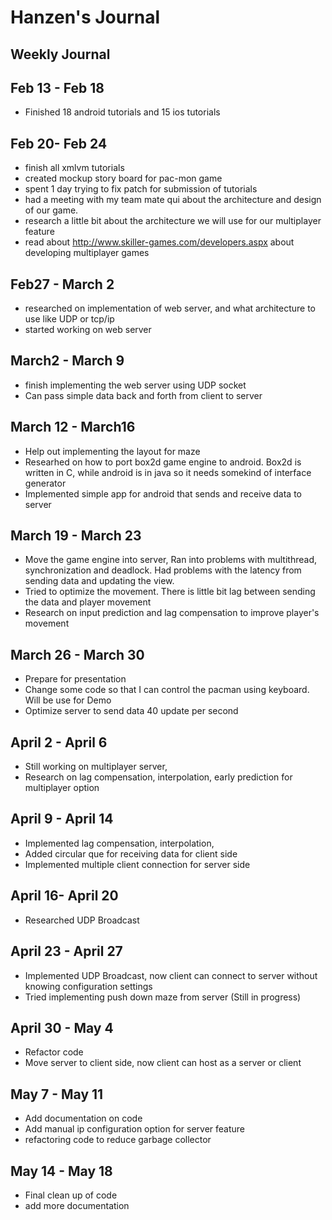 # Hanzen's Journal #
## Weekly Journal ##

## Feb 13 - Feb 18 ##
  * Finished 18 android tutorials and 15 ios tutorials

## Feb 20- Feb 24 ##
  * finish all xmlvm tutorials
  * created mockup story board for pac-mon game
  * spent 1 day trying to fix patch for submission of tutorials
  * had a meeting with my team mate qui about the architecture and design of our game.
  * research a little bit about the architecture we will use for our multiplayer feature
  * read about http://www.skiller-games.com/developers.aspx about developing multiplayer games

## Feb27 - March 2 ##
  * researched on implementation of web server, and what architecture to use like UDP or tcp/ip
  * started working on web server

## March2 - March 9 ##
  * finish implementing the web server using UDP socket
  * Can pass simple data back and forth from client to server


## March 12 - March16 ##
  * Help out implementing the layout for maze
  * Researhed on how to port box2d game engine to android. Box2d is written in C, while android is in java so it needs somekind of interface generator
  * Implemented simple app for android that sends and receive data to server


## March 19 - March 23 ##
  * Move the game engine into server, Ran into problems with multithread, synchronization and deadlock. Had problems with the latency from sending data and updating the view.
  * Tried to optimize the movement. There is little bit lag between sending the data and player movement
  * Research on input prediction and lag compensation to improve player's movement

## March 26 - March 30 ##
  * Prepare for presentation
  * Change some code so that I can control the pacman using keyboard. Will be use for Demo
  * Optimize server to send data 40 update per second

## April 2 - April 6 ##
  * Still working on multiplayer server,
  * Research on lag compensation, interpolation, early prediction for multiplayer option

## April 9 - April 14 ##
  * Implemented lag compensation, interpolation,
  * Added circular que for receiving data for client side
  * Implemented multiple client connection for server side

## April 16- April 20 ##
  * Researched  UDP Broadcast

## April 23 - April  27 ##
  * Implemented UDP Broadcast, now client can connect to server without knowing configuration settings
  * Tried implementing push down maze from server (Still in progress)

## April 30 - May 4 ##
  * Refactor code
  * Move server to client side, now client can host as a server or client

## May 7 - May 11 ##
  * Add documentation on code
  * Add manual ip configuration option for server feature
  * refactoring code to reduce garbage collector

## May 14 - May 18 ##
  * Final clean up of code
  * add more documentation
